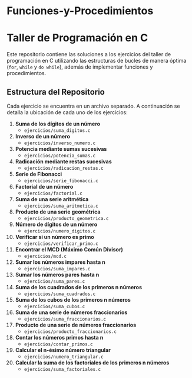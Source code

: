 # Funciones-y-Procedimientos
# Taller de Programación en C

Este repositorio contiene las soluciones a los ejercicios del taller de programación en C utilizando las estructuras de bucles de manera óptima (`for`, `while` y `do while`), además de implementar funciones y procedimientos.

## Estructura del Repositorio

Cada ejercicio se encuentra en un archivo separado. A continuación se detalla la ubicación de cada uno de los ejercicios:

1. **Suma de los dígitos de un número**
   - `ejercicios/suma_digitos.c`
2. **Inverso de un número**
   - `ejercicios/inverso_numero.c`
3. **Potencia mediante sumas sucesivas**
   - `ejercicios/potencia_sumas.c`
4. **Radicación mediante restas sucesivas**
   - `ejercicios/radicacion_restas.c`
5. **Serie de Fibonacci**
   - `ejercicios/serie_fibonacci.c`
6. **Factorial de un número**
   - `ejercicios/factorial.c`
7. **Suma de una serie aritmética**
   - `ejercicios/suma_aritmetica.c`
8. **Producto de una serie geométrica**
   - `ejercicios/producto_geometrica.c`
9. **Número de dígitos de un número**
   - `ejercicios/numero_digitos.c`
10. **Verificar si un número es primo**
    - `ejercicios/verificar_primo.c`
11. **Encontrar el MCD (Máximo Común Divisor)**
    - `ejercicios/mcd.c`
12. **Sumar los números impares hasta n**
    - `ejercicios/suma_impares.c`
13. **Sumar los números pares hasta n**
    - `ejercicios/suma_pares.c`
14. **Suma de los cuadrados de los primeros n números**
    - `ejercicios/suma_cuadrados.c`
15. **Suma de los cubos de los primeros n números**
    - `ejercicios/suma_cubos.c`
16. **Suma de una serie de números fraccionarios**
    - `ejercicios/suma_fraccionarios.c`
17. **Producto de una serie de números fraccionarios**
    - `ejercicios/producto_fraccionarios.c`
18. **Contar los números primos hasta n**
    - `ejercicios/contar_primos.c`
19. **Calcular el n-ésimo número triangular**
    - `ejercicios/numero_triangular.c`
20. **Calcular la suma de los factoriales de los primeros n números**
    - `ejercicios/suma_factoriales.c`
